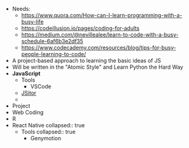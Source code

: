- Needs:
	- https://www.quora.com/How-can-I-learn-programming-with-a-busy-life
	- https://codeillusion.io/pages/coding-for-adults
	- https://medium.com/@nevillealee/learn-to-code-with-a-busy-schedule-6af6b3e2df35
	- https://www.codecademy.com/resources/blog/tips-for-busy-people-learning-to-code/
- A project-based approach to learning the basic ideas of JS
- Will be written in the "Atomic Style" and Learn Python the Hard Way
- **JavaScript**
	- Tools
		- VSCode
	- [JSitor](https://jsitor.com/)
	-
- Project
- Web Coding
- R
- React Native
  collapsed:: true
	- Tools
	  collapsed:: true
		- Genymotion